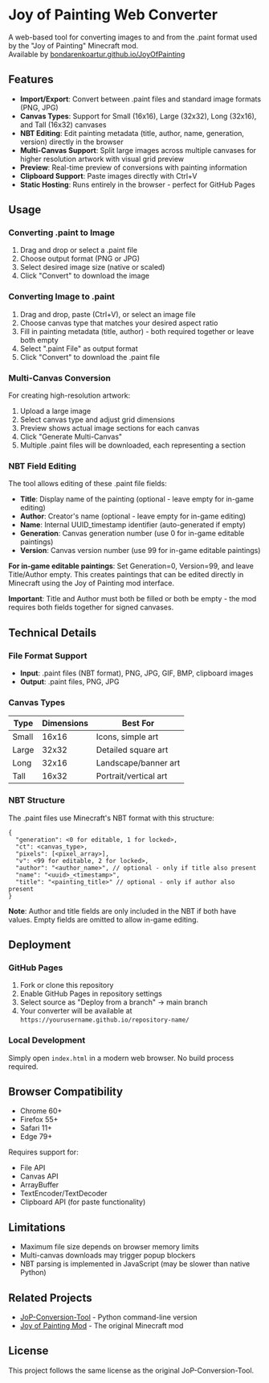 # Joy of Painting Web Converter

A web-based tool for converting images to and from the .paint format used by the "Joy of Painting" Minecraft mod.  
Available by [bondarenkoartur.github.io/JoyOfPainting](https://bondarenkoartur.github.io/JoyOfPainting/)  

## Features

- **Import/Export**: Convert between .paint files and standard image formats (PNG, JPG)
- **Canvas Types**: Support for Small (16x16), Large (32x32), Long (32x16), and Tall (16x32) canvases
- **NBT Editing**: Edit painting metadata (title, author, name, generation, version) directly in the browser
- **Multi-Canvas Support**: Split large images across multiple canvases for higher resolution artwork with visual grid preview
- **Preview**: Real-time preview of conversions with painting information
- **Clipboard Support**: Paste images directly with Ctrl+V
- **Static Hosting**: Runs entirely in the browser - perfect for GitHub Pages

## Usage

### Converting .paint to Image

1. Drag and drop or select a .paint file
2. Choose output format (PNG or JPG)
3. Select desired image size (native or scaled)
4. Click "Convert" to download the image

### Converting Image to .paint

1. Drag and drop, paste (Ctrl+V), or select an image file
2. Choose canvas type that matches your desired aspect ratio
3. Fill in painting metadata (title, author) - both required together or leave both empty
4. Select ".paint File" as output format
5. Click "Convert" to download the .paint file

### Multi-Canvas Conversion

For creating high-resolution artwork:

1. Upload a large image
2. Select canvas type and adjust grid dimensions
3. Preview shows actual image sections for each canvas
4. Click "Generate Multi-Canvas"
5. Multiple .paint files will be downloaded, each representing a section

### NBT Field Editing

The tool allows editing of these .paint file fields:
- **Title**: Display name of the painting (optional - leave empty for in-game editing)
- **Author**: Creator's name (optional - leave empty for in-game editing)
- **Name**: Internal UUID_timestamp identifier (auto-generated if empty)
- **Generation**: Canvas generation number (use 0 for in-game editable paintings)
- **Version**: Canvas version number (use 99 for in-game editable paintings)

**For in-game editable paintings**: Set Generation=0, Version=99, and leave Title/Author empty. This creates paintings that can be edited directly in Minecraft using the Joy of Painting mod interface.

**Important**: Title and Author must both be filled or both be empty - the mod requires both fields together for signed canvases.

## Technical Details

### File Format Support

- **Input**: .paint files (NBT format), PNG, JPG, GIF, BMP, clipboard images
- **Output**: .paint files, PNG, JPG

### Canvas Types

| Type | Dimensions | Best For |
|------|------------|----------|
| Small | 16x16 | Icons, simple art |
| Large | 32x32 | Detailed square art |
| Long | 32x16 | Landscape/banner art |
| Tall | 16x32 | Portrait/vertical art |

### NBT Structure

The .paint files use Minecraft's NBT format with this structure:
```
{
  "generation": <0 for editable, 1 for locked>,
  "ct": <canvas_type>,
  "pixels": [<pixel_array>],
  "v": <99 for editable, 2 for locked>,
  "author": "<author_name>", // optional - only if title also present
  "name": "<uuid>_<timestamp>",
  "title": "<painting_title>" // optional - only if author also present
}
```

**Note**: Author and title fields are only included in the NBT if both have values. Empty fields are omitted to allow in-game editing.

## Deployment

### GitHub Pages

1. Fork or clone this repository
2. Enable GitHub Pages in repository settings
3. Select source as "Deploy from a branch" → main branch
4. Your converter will be available at `https://yourusername.github.io/repository-name/`

### Local Development

Simply open `index.html` in a modern web browser. No build process required.

## Browser Compatibility

- Chrome 60+
- Firefox 55+
- Safari 11+
- Edge 79+

Requires support for:
- File API
- Canvas API
- ArrayBuffer
- TextEncoder/TextDecoder
- Clipboard API (for paste functionality)

## Limitations

- Maximum file size depends on browser memory limits
- Multi-canvas downloads may trigger popup blockers
- NBT parsing is implemented in JavaScript (may be slower than native Python)

## Related Projects

- [JoP-Conversion-Tool](https://github.com/SorcerioTheWizard/JoP-Conversion-Tool) - Python command-line version
- [Joy of Painting Mod](https://github.com/ercanserteli/xercamods) - The original Minecraft mod

## License

This project follows the same license as the original JoP-Conversion-Tool.
